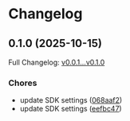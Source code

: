 # Changelog

## 0.1.0 (2025-10-15)

Full Changelog: [v0.0.1...v0.1.0](https://github.com/Blooio/blooio-typescript-sdk/compare/v0.0.1...v0.1.0)

### Chores

* update SDK settings ([068aaf2](https://github.com/Blooio/blooio-typescript-sdk/commit/068aaf2d7ff0b406ad47b220bc6aa325872ec610))
* update SDK settings ([eefbc47](https://github.com/Blooio/blooio-typescript-sdk/commit/eefbc47b21b548d573daa3999bd912194790081c))
